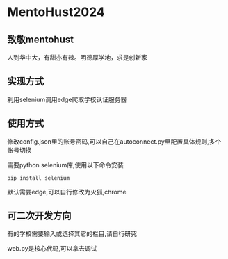 # MentoHust2024

## 致敬mentohust

人到华中大，有甜亦有辣。明德厚学地，求是创新家

## 实现方式

利用selenium调用edge爬取学校认证服务器

## 使用方式

修改config.json里的账号密码,可以自己在autoconnect.py里配置具体规则,多个账号切换

需要python selenium库,使用以下命令安装

```
pip install selenium
```

默认需要edge,可以自行修改为火狐,chrome

## 可二次开发方向

有的学校需要输入或选择其它的栏目,请自行研究

web.py是核心代码,可以拿去调试
